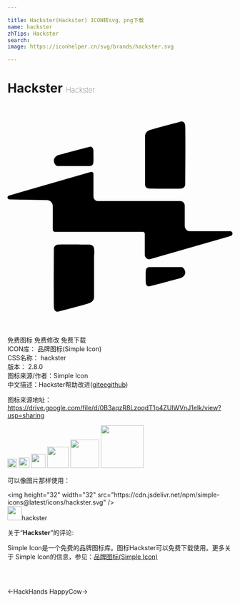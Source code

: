 ```yaml
---

title: Hackster(Hackster) ICON转svg、png下载
name: hackster
zhTips: Hackster
search: 
image: https://iconhelper.cn/svg/brands/hackster.svg

---
```


# Hackster  <small style="font-size: 60%;font-weight: 100">Hackster</small>

<div id="svg" class="svg-wrap">
<svg role="img" viewBox="0 0 24 24" xmlns="http://www.w3.org/2000/svg"><title>Hackster icon</title><path d="M18.425 10.349c.262 0 .48.209.48.479v2.155c0 .32.26.582.58.582h4.26c.295 0 .355.426.068.504l-8.568 2.468c-.248.073-.509-.068-.581-.317-.013-.043-.021-.088-.019-.133v-2.252c-.002-.115-.094-.209-.209-.21H5.042c-.114-.001-.207-.093-.209-.207v-2.53c.001-.353-.28-.643-.634-.65l-3.998-.07c-.235-.01-.278-.34-.052-.408l8.76-2.529c.111-.029.225.037.254.146.004.016.007.033.007.053v2.441c0 .26.217.478.479.478h8.776zM8.788 4.543c.305-.052.375.348.375.348s.025.947 0 1.338c-.027.39-.383.375-.383.375H5.304s-.315-.113-.357-.522c-.053-.408.434-.636.434-.636s3.104-.851 3.405-.903h.002zm5.885-1.104s-.045-.461.471-.66c.512-.191 3.268-.904 3.268-.904s.512-.2.547.471c.035.668 0 6.178 0 6.178s.018.451-.469.486c-.488.035-3.225 0-3.225 0s-.592.053-.592-.417V3.439zm.078 14.332c.025-.391.383-.375.375-.384h3.475s.305.113.357.522c.053.408-.436.635-.436.635s-3.102.851-3.406.902c-.305.062-.365-.339-.365-.339s-.025-.945 0-1.336zm-5.518 2.79s.051.461-.471.66c-.513.19-3.268.903-3.268.903s-.514.201-.547-.47c-.035-.668 0-6.178 0-6.178s-.018-.451.469-.486 3.225 0 3.225 0 .529-.053.592.417c.059.46 0 .79 0 .79v4.364z"/></svg>
</div>
<detail full-name='hackster'></detail>

<div class="detail-page">
<p>
<span><span class="badge-success badge">免费图标</span> <span class="badge-success badge">免费修改</span>  <span class="badge-success badge">免费下载</span> </span>
<br/>
<span>
ICON库：
<span class="badge-secondary badge">品牌图标(Simple Icon)</span> 
</span>
<br/>
<span>
CSS名称：
<span class="badge-secondary badge">hackster</span> 
</span>

<br/>
<span>
版本：
<span class="badge-secondary badge">2.8.0</span> 
</span>
<br/>
<span>图标来源/作者：<span class="badge-light badge">Simple Icon</span></span> 
<br/>
<span class="zh-detail">中文描述：<span class="badge-primary badge">Hackster</span><span class="help-link"><span>帮助改进</span>(<a href="https://gitee.com/liuwave/icon-helper/edit/master/json/brands/hackster.json" target="_blank" rel="noopener noreferrer">gitee</a><a href="https://github.com/liuwave/icon-helper/edit/master/json/brands/hackster.json" target="_blank" rel="noopener noreferrer">github</a></span>)</span><br/>
</p>
</div><div class="description description alert alert-light"><p>图标来源地址：<a href="https://drive.google.com/file/d/0B3aqzR8LzoqdT1p4ZUlWVnJ1elk/view?usp=sharing" target="_blank" rel="noopener noreferrer">https://drive.google.com/file/d/0B3aqzR8LzoqdT1p4ZUlWVnJ1elk/view?usp=sharing</a></p></div>
<div class="alert alert-dark">
<img height="21" width="21" src="https://cdn.jsdelivr.net/npm/simple-icons@latest/icons/hackster.svg" />
<img height="24" width="24" src="https://cdn.jsdelivr.net/npm/simple-icons@latest/icons/hackster.svg" />
<img height="32" width="32" src="https://cdn.jsdelivr.net/npm/simple-icons@latest/icons/hackster.svg" />
<img height="48" width="48" src="https://cdn.jsdelivr.net/npm/simple-icons@latest/icons/hackster.svg" />
<img height="64" width="64" src="https://cdn.jsdelivr.net/npm/simple-icons@latest/icons/hackster.svg" />
<img height="96" width="96" src="https://cdn.jsdelivr.net/npm/simple-icons@latest/icons/hackster.svg" />

</div>
<div>
  <p>可以像图片那样使用：    
  </p>
  <div class="alert alert-primary" style="font-size: 14px">
    &lt;img height="32" width="32" src="https://cdn.jsdelivr.net/npm/simple-icons@latest/icons/hackster.svg" /&gt;
    <copy-btn content='<img height="32" width="32" src="https://cdn.jsdelivr.net/npm/simple-icons@latest/icons/hackster.svg" />'></copy-btn>
  </div>
  <div class="alert alert-secondary">
    <img height="32" width="32" src="https://cdn.jsdelivr.net/npm/simple-icons@latest/icons/hackster.svg" />hackster
    <copy-btn content="hackster" btn-title="复制图标名称"></copy-btn>
  </div>
</div>
<div class="icon-detail__container">
<p>关于“<b>Hackster</b>”的评论:</p>
</div>
<Vssue title="关于“Hackster”的评论" />
<div><p>Simple Icon是一个免费的品牌图标库。图标Hackster可以免费下载使用。更多关于  Simple Icon的信息，参见：<a target="_blank" href="https://iconhelper.cn/brands.html">品牌图标(Simple Icon)</a>
</p></div>


<div style="padding:2rem 0 " class="page-nav"><p class="inner"><span class="prev">←<router-link to="/icon/hackhands.html">HackHands</router-link></span> <span class="next"><router-link to="/icon/happycow.html">HappyCow</router-link>→</span></p></div>

